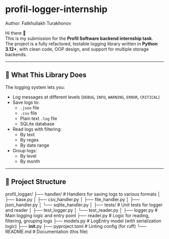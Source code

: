 # profil-logger-internship
Author: Fatkhullakh Turakhonov

Hi there 👋  
This is my submission for the **Profil Software backend internship task**.  
The project is a fully refactored, testable logging library written in **Python 3.12+**, with clean code, OOP design, and support for multiple storage backends.

---

## 🚀 What This Library Does

The logging system lets you:

- Log messages at different levels (`DEBUG`, `INFO`, `WARNING`, `ERROR`, `CRITICAL`)
- Save logs to:
  - `.json` file
  - `.csv` file
  - Plain text `.log` file
  - SQLite database
- Read logs with filtering:
  - By text
  - By regex
  - By date range
- Group logs:
  - By level
  - By month

---

## 📁 Project Structure
profil_logger/
├── handler/               # Handlers for saving logs to various formats
│   ├── base.py
│   ├── csv_handler.py
│   ├── file_handler.py
│   ├── json_handler.py
│   └── sqlite_handler.py
│
├── tests/                 # Unit tests for logger and reader
│   ├── test_logger.py
│   └── test_reader.py
│
├── logger.py              # Main logging logic and entry point
├── reader.py              # Logic for reading, filtering, grouping logs
├── models.py              # LogEntry model (with serialization logic)
├── __init__.py
├── pyproject.toml         # Linting config (for ruff)
└── README.md              # Documentation (this file)
